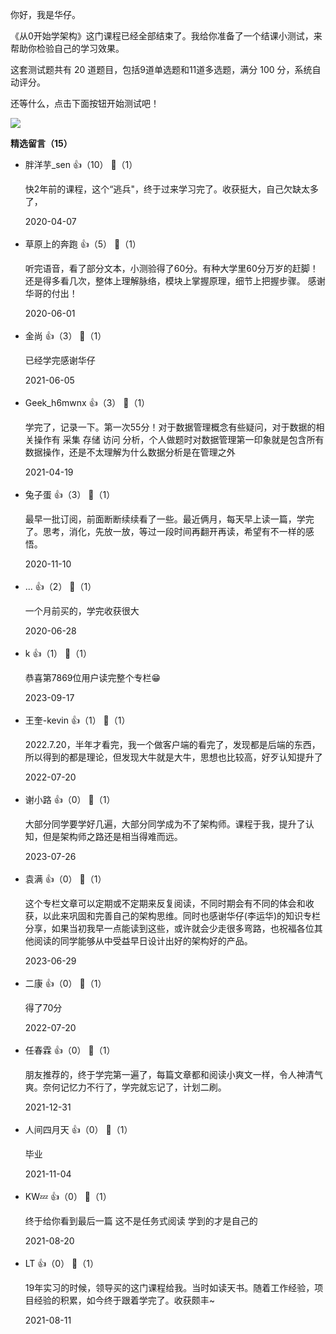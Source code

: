 你好，我是华仔。

《从0开始学架构》这门课程已经全部结束了。我给你准备了一个结课小测试，来帮助你检验自己的学习效果。

这套测试题共有 20 道题目，包括9道单选题和11道多选题，满分 100 分，系统自动评分。

还等什么，点击下面按钮开始测试吧！

[![](https://static001.geekbang.org/resource/image/28/a4/28d1be62669b4f3cc01c36466bf811a4.png?wh=1142%2A201)](http://time.geekbang.org/quiz/intro?act_id=83&exam_id=153)
<div><strong>精选留言（15）</strong></div><ul>
<li><span>胖洋芋_sen</span> 👍（10） 💬（1）<p>快2年前的课程，这个“逃兵&quot;，终于过来学习完了。收获挺大，自己欠缺太多了，</p>2020-04-07</li><br/><li><span>草原上的奔跑</span> 👍（5） 💬（1）<p>听完语音，看了部分文本，小测验得了60分。有种大学里60分万岁的赶脚！
还是得多看几次，整体上理解脉络，模块上掌握原理，细节上把握步骤。
感谢华哥的付出！</p>2020-06-01</li><br/><li><span>金尚</span> 👍（3） 💬（1）<p>已经学完感谢华仔</p>2021-06-05</li><br/><li><span>Geek_h6mwnx</span> 👍（3） 💬（1）<p>学完了，记录一下。第一次55分！对于数据管理概念有些疑问，对于数据的相关操作有 采集 存储 访问 分析，个人做题时对数据管理第一印象就是包含所有数据操作，还是不太理解为什么数据分析是在管理之外</p>2021-04-19</li><br/><li><span>兔子蛋</span> 👍（3） 💬（1）<p>最早一批订阅，前面断断续续看了一些。最近俩月，每天早上读一篇，学完了。思考，消化，先放一放，等过一段时间再翻开再读，希望有不一样的感悟。</p>2020-11-10</li><br/><li><span>...</span> 👍（2） 💬（1）<p>一个月前买的，学完收获很大</p>2020-06-28</li><br/><li><span>k</span> 👍（1） 💬（1）<p>恭喜第7869位用户读完整个专栏😁</p>2023-09-17</li><br/><li><span>王奎-kevin</span> 👍（1） 💬（1）<p>2022.7.20，半年才看完，我一个做客户端的看完了，发现都是后端的东西，所以得到的都是理论，但发现大牛就是大牛，思想也比较高，好歹认知提升了</p>2022-07-20</li><br/><li><span>谢小路</span> 👍（0） 💬（1）<p>大部分同学要学好几遍，大部分同学成为不了架构师。课程于我，提升了认知，但是架构师之路还是相当得难而远。</p>2023-07-26</li><br/><li><span>袁满</span> 👍（0） 💬（1）<p>这个专栏文章可以定期或不定期来反复阅读，不同时期会有不同的体会和收获，以此来巩固和完善自己的架构思维。同时也感谢华仔(李运华)的知识专栏分享，如果当初我早一点能读到这些，或许就会少走很多弯路，也祝福各位其他阅读的同学能够从中受益早日设计出好的架构好的产品。</p>2023-06-29</li><br/><li><span>二康</span> 👍（0） 💬（1）<p>得了70分</p>2022-07-20</li><br/><li><span>任春霖</span> 👍（0） 💬（1）<p>朋友推荐的，终于学完第一遍了，每篇文章都和阅读小爽文一样，令人神清气爽。奈何记忆力不行了，学完就忘记了，计划二刷。</p>2021-12-31</li><br/><li><span>人间四月天</span> 👍（0） 💬（1）<p>毕业</p>2021-11-04</li><br/><li><span>KW💤</span> 👍（0） 💬（1）<p>终于给你看到最后一篇 这不是任务式阅读 学到的才是自己的</p>2021-08-20</li><br/><li><span>LT</span> 👍（0） 💬（1）<p>19年实习的时候，领导买的这门课程给我。当时如读天书。随着工作经验，项目经验的积累，如今终于跟着学完了。收获颇丰~</p>2021-08-11</li><br/>
</ul>